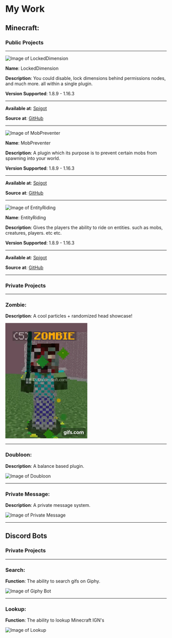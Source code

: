 # My Work

## Minecraft:

### Public Projects

---

![Image of LockedDimension](https://cdn.discordapp.com/attachments/772170600033681419/772170644771176458/LockedDimension_bannar.png) 


**Name**: LockedDimension

**Description**: You could disable, lock dimensions behind permissions nodes, and much more. all within a single plugin.​

**Version Supported**: 1.8.9 - 1.16.3

--- 

**Available at**: [Spigot](https://www.spigotmc.org/resources/lockeddimension-1-8-8-1-16-3-have-freedom-over-your-dimensions.84331/)

**Source at**: [GitHub](https://github.com/Tofpu/LockedDimension)



---

![Image of MobPreventer](https://cdn.discordapp.com/attachments/772170600033681419/772171440756883496/mobpreventer_banner.png)

**Name**: MobPreventer

**Description**: A plugin which its purpose is to prevent certain mobs from spawning into your world.​

**Version Supported**: 1.8.9 - 1.16.3

---

**Available at**: [Spigot](https://www.spigotmc.org/resources/mobpreventer-1-8-8-1-16-3-prevent-mobs-from-spawning-into-your-world.84308/)

**Source at**: [GitHub](https://github.com/Tofpu/MobPreventer)

---

![Image of EntityRiding](https://cdn.discordapp.com/attachments/772170600033681419/772171802767523840/entityriding_bannar.png)

**Name**: EntityRiding

**Description**: Gives the players the ability to ride on entities. such as mobs, creatures, players. etc etc.​

**Version Supported**: 1.8.9 - 1.16.3

---

**Available at**: [Spigot](https://www.spigotmc.org/resources/entityriding-1-8-8-1-16-3-let-your-players-enjoy-the-view.84332/)

**Source at**: [GitHub](https://github.com/Tofpu/EntityRiding)

---

### Private Projects

---
### Zombie:
**Description**: A cool particles + randomized head showcase!

![Image of Doubloon](media/zombie.gif)

---

### Doubloon:
**Description**: A balance based plugin.

![Image of Doubloon](https://cdn.discordapp.com/attachments/772170600033681419/772225431024828416/unknown_2.png)

---

### Private Message:
**Description**: A private message system.

![Image of Private Message](https://cdn.discordapp.com/attachments/772170600033681419/772226288857120768/unknown_3.png)

---

## Discord Bots
### Private Projects
---
### Search:
**Function**: The ability to search gifs on Giphy.

![Image of Giphy Bot](https://cdn.discordapp.com/attachments/772170600033681419/772176842576494622/unknown_1.png)

---
### Lookup:
**Function**: The ability to lookup Minecraft IGN's

![Image of Lookup](https://cdn.discordapp.com/attachments/772170600033681419/772179259379941396/cd3897b4-3135-4805-81b9-0954810b186f.png)
